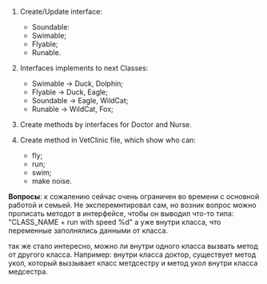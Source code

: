 1. Create/Update interface:
   - Soundable:
   - Swimable;
   - Flyable;
   - Runable.


2. Interfaces implements to next Classes:
   * Swimable -> Duck, Dolphin;
   * Flyable -> Duck, Eagle;
   * Soundable -> Eagle, WildCat;
   * Runable -> WildCat, Fox;
   

3. Create methods by interfaces for Doctor and Nurse.


4. Create method in VetClinic file, which show 
   who can:
   * fly;
   * run;
   * swim;
   * make noise.

**Вопросы**:
к сожалению сейчас очень ограничен во времени с основной работой и семьей. 
Не эксперемнтировал сам, но возник вопрос можно прописать методот в интерфейсе, чтобы он выводил что-то типа: 
"CLASS_NAME + run with speed %d" а уже внутри класса, что переменные заполнялись данными от класса.

так же стало интересно, можно ли внутри одного класса вызвать метод от другого класса.
Например: внутри класса доктор, существует метод укол, 
который выззывает класс метдсестру и метод укол внутри класса медсестра. 